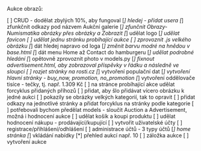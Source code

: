 Aukce obrazů:

[ ] CRUD - dodělat zbylých 10%, aby fungoval
[*] hledej - přidat usera
[*] zfunkčnit odkazy pod názvem Aukční galerie
[*] zfunčnit Obrazy-Numismatika obrázky přes obrázky a Zobrazit
[*] udělat logo
[*] udělat favicon
[ ] udělat jednu stránku probíhající aukce
[ ] zprovoznit .js velkého obrázku
[*] dát hledej napravo od loga
[*] změnit barvu modré na hnědou v base.html
[*] dát menu Home až Contact do hamburgeru
[*] udělat podrobné hledání
[*] opětovně zprovoznit photo v models.py
[*] fixnout advertisement.html, aby zobrazoval příspěvky v řádku a následně ve sloupci 
[ ] rozjet stránky na rosti.cz
[*] vytvoření populační dat
[*] vytvoření hlavní stránky - buy_now, promotion, no_promotion 
[*] vytvoření oddělovače tisíce - tečky, tj. např. 1.309 Kč
[ ] na stránce probíhající akce udělat forcyklus přidaných příhozů
[ ] přidat, aby šlo přidávat vícero obrázku k jedné aukci
[ ] pokazily se obrázky velkých kategorií, tak to opravit
[ ] přidat odkazy na jednotlivé stránky a přidat forcyklus na stránky podle kategorie
[ ] potřebovali bychom předělat models - sloučit Auction a Advertisement, možná i hodnocení aukce
[ ] udělat košík a koupi produktu
[ ] udělat hodnocení nákupu - prodávající/kupující
[ ] vytvořit uživatelské účty
[ ] registrace/přihlášení/odhlášení
[ ] administrace účtů - 3 typy účtů
[*] home stránka
[*] vkládání nabídky
[*] přehled aukcí např. 10
[ ] záložka aukce
[ ] vytvoření aukce

